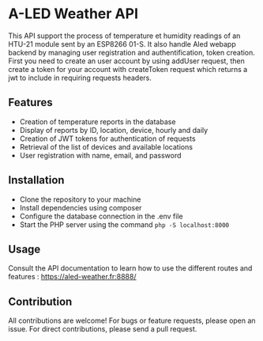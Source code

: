 # A-LED Weather API

This API support the process of temperature et humidity readings of an HTU-21 module sent by an ESP8266 01-S. It also handle Aled webapp backend by managing user registration and authentification, token creation. First you need to create an user account by using addUser request, then create a token for your account with createToken request which returns a jwt to include in requiring requests headers.

## Features

- Creation of temperature reports in the database
- Display of reports by ID, location, device, hourly and daily
- Creation of JWT tokens for authentication of requests
- Retrieval of the list of devices and available locations
- User registration with name, email, and password

## Installation

- Clone the repository to your machine
- Install dependencies using composer
- Configure the database connection in the .env file
- Start the PHP server using the command `php -S localhost:8000`

## Usage

Consult the API documentation to learn how to use the different routes and features : https://aled-weather.fr:8888/

## Contribution

All contributions are welcome! For bugs or feature requests, please open an issue. For direct contributions, please send a pull request.